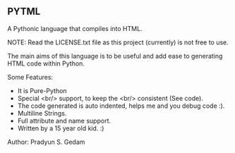 PYTML
-----

A Pythonic language that compiles into HTML.

NOTE: Read the LICENSE.txt file as this project (currently) is not free to use.

The main aims of this language is to be useful and add ease to generating  
HTML code within Python.

Some Features:
 - It is Pure-Python
 - Special \<br/\> support, to keep the \<br/\> consistent (See code).
 - The code generated is auto indented, helps me and you debug code :).
 - Multiline Strings.
 - Full attribute and name support.
 - Written by a 15 year old kid. :)
 
Author: Pradyun S. Gedam
